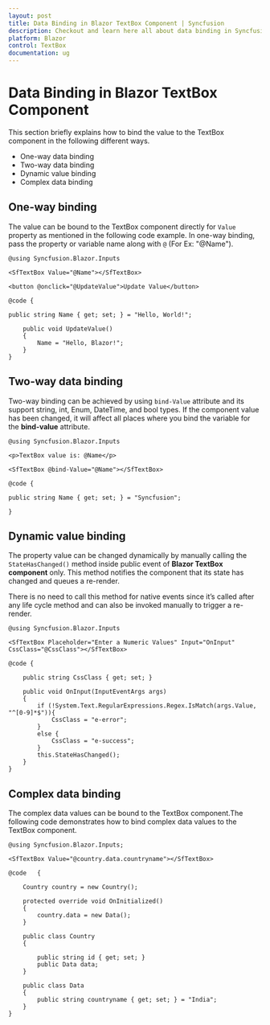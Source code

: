 ```yaml
---
layout: post
title: Data Binding in Blazor TextBox Component | Syncfusion
description: Checkout and learn here all about data binding in Syncfusion Blazor TextBox component and much more.
platform: Blazor
control: TextBox
documentation: ug
---
```


# Data Binding in Blazor TextBox Component

This section briefly explains how to bind the value to the TextBox component in the following different ways.

* One-way data binding
* Two-way data binding
* Dynamic value binding
* Complex data binding

## One-way binding

The value can be bound to the TextBox component directly for `Value` property as mentioned in the following code example. In one-way binding, pass the property or variable name along with `@` (For Ex: "@Name").

```cshtml
@using Syncfusion.Blazor.Inputs

<SfTextBox Value="@Name"></SfTextBox>

<button @onclick="@UpdateValue">Update Value</button>

@code {

public string Name { get; set; } = "Hello, World!";

    public void UpdateValue()
    {
        Name = "Hello, Blazor!";
    }
}
```

## Two-way data binding

Two-way binding can be achieved by using `bind-Value` attribute and its support string, int, Enum, DateTime, and bool types. If the component value has been changed, it will affect all places where you bind the variable for the **bind-value** attribute.

```cshtml
@using Syncfusion.Blazor.Inputs

<p>TextBox value is: @Name</p>

<SfTextBox @bind-Value="@Name"></SfTextBox>

@code {

public string Name { get; set; } = "Syncfusion";

}
```

## Dynamic value binding

The property value can be changed dynamically by manually calling the `StateHasChanged()` method inside public event of **Blazor TextBox component** only. This method notifies the component that its state has changed and queues a re-render.

There is no need to call this method for native events since it’s called after any life cycle method and can also be invoked manually to trigger a re-render.
```cshtml
@using Syncfusion.Blazor.Inputs

<SfTextBox Placeholder="Enter a Numeric Values" Input="OnInput" CssClass="@CssClass"></SfTextBox>

@code {

    public string CssClass { get; set; }

    public void OnInput(InputEventArgs args)
    {
        if (!System.Text.RegularExpressions.Regex.IsMatch(args.Value, "^[0-9]*$")){
            CssClass = "e-error";
        }
        else {
            CssClass = "e-success";
        }
        this.StateHasChanged();
    }
}
```

## Complex data binding

The complex data values can be bound to the TextBox component.The following code demonstrates how to bind complex data values to the TextBox component.

```cshtml
@using Syncfusion.Blazor.Inputs; 

<SfTextBox Value="@country.data.countryname"></SfTextBox>

@code   {

    Country country = new Country();

    protected override void OnInitialized()
    {
        country.data = new Data();
    }

    public class Country
    {

        public string id { get; set; }
        public Data data;
    }

    public class Data
    {
        public string countryname { get; set; } = "India";
    }
}
```
